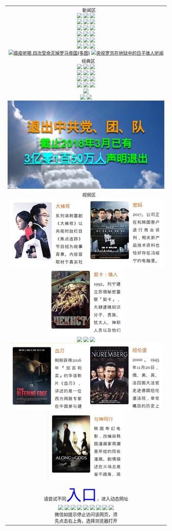 <table>
  <tr>
    <td align=center>
      新闻区<br>
<a href="https://s3.eu-central-1.amazonaws.com/ogatef/show.htm?from=51t#c911097" target="_blank"><img img border="0" src="https://user-images.githubusercontent.com/35414177/39090132-8107858c-45a4-11e8-9179-71890d7b65f4.png"></a> <a href="https://s3.eu-central-1.amazonaws.com/ogatef/show.htm?from=51t#c911105" target="_blank"><img img border="0" src="https://user-images.githubusercontent.com/35414177/39090133-811705a2-45a4-11e8-830d-229286224679.png"></a> <a href="https://s3.eu-central-1.amazonaws.com/ogatef/show.htm?from=51t#c911111" target="_blank"><img img border="0" src="https://user-images.githubusercontent.com/35414177/39090134-8126bfce-45a4-11e8-8702-8b522e6ae028.png"></a>
<br>
<a href="https://s3.eu-central-1.amazonaws.com/ogatef/show.htm?from=51t#c911083" target="_blank"><img img border="0" src="https://user-images.githubusercontent.com/35414177/39090129-80d6d7ca-45a4-11e8-8a04-d33544863bc0.png"></a> <a href="https://s3.eu-central-1.amazonaws.com/ogatef/show.htm?from=51t#c911089" target="_blank"><img img border="0" src="https://user-images.githubusercontent.com/35414177/39090130-80e500ac-45a4-11e8-9bba-10386d733ea5.png"></a> <a href="https://s3.eu-central-1.amazonaws.com/ogatef/show.htm?from=51t#c911090" target="_blank"><img img border="0" src="https://user-images.githubusercontent.com/35414177/39090131-80f83668-45a4-11e8-80e5-c3bd4262a851.png"></a>
<br>
<a href="https://s3.eu-central-1.amazonaws.com/ogatef/show.htm?from=51t#c910604" target="_blank"><img img border="0" src="https://user-images.githubusercontent.com/35414177/39033929-6112b2fa-4442-11e8-90fd-4db169631a7b.png"></a> <a href="https://s3.eu-central-1.amazonaws.com/ogatef/show.htm?from=51t#c910579" target="_blank"><img img border="0" src="https://user-images.githubusercontent.com/35414177/39033930-61237ad6-4442-11e8-9771-bbd7b8b29ef7.png"></a> <a href="https://s3.eu-central-1.amazonaws.com/ogatef/show.htm?from=51t#c910583" target="_blank"><img img border="0" src="https://user-images.githubusercontent.com/35414177/39033931-6131ceec-4442-11e8-94ae-b022f6453c6a.png"></a>
<br>
<a href="https://s3-ap-northeast-1.amazonaws.com/ogatet/show.htm?from=51t#c910502" target="_blank"><img img border="0" src="https://user-images.githubusercontent.com/35414177/39026495-76f9ea4c-441b-11e8-8674-e76ae77cc63a.png"></a> <a href="https://s3-ap-northeast-1.amazonaws.com/ogatet/show.htm?from=51t#c910503" target="_blank"><img img border="0" src="https://user-images.githubusercontent.com/35414177/39026496-7708114e-441b-11e8-84ba-711d2411c0f1.png"></a> <a href="https://s3-ap-northeast-1.amazonaws.com/ogatet/show.htm?from=51t#c910493" target="_blank"><img img border="0" src="https://user-images.githubusercontent.com/35414177/39026497-771a7d48-441b-11e8-879f-523eb2b41044.png"></a>
<br>
<a href="https://s3.ap-south-1.amazonaws.com/ogatem/show.htm?from=51t#c910478" target="_blank"><img img border="0" src="https://user-images.githubusercontent.com/35414177/39024229-7ff65620-440d-11e8-9189-798bb0d7c973.png"></a> <a href="https://s3.ap-south-1.amazonaws.com/ogatem/show.htm?from=51t#c910453" target="_blank"><img img border="0" src="https://user-images.githubusercontent.com/35414177/39024228-7fe814a2-440d-11e8-9562-0db5d3b8342e.png"></a> <a href="https://s3.ap-south-1.amazonaws.com/ogatem/show.htm?from=51t#c910462" target="_blank"><img img border="0" src="https://user-images.githubusercontent.com/35414177/39024227-7fd81c46-440d-11e8-8ea8-164a51f25e51.png"></a>
<br>
<a href="https://s3.eu-west-2.amazonaws.com/ogatel/show.htm?from=51t#c910238" target="_blank"><img img border="0" src="https://user-images.githubusercontent.com/35414177/38976178-75f9afee-437e-11e8-83c5-c96c2bc2df69.png"></a> <a href="https://s3.eu-west-2.amazonaws.com/ogatel/show.htm?from=51t#c910228" target="_blank"><img img border="0" src="https://user-images.githubusercontent.com/35414177/38976179-76094990-437e-11e8-93a0-8554f3bb2e6d.png"></a> <a href="https://s3.eu-west-2.amazonaws.com/ogatel/show.htm?from=51t#c910245" target="_blank"><img img border="0" src="https://user-images.githubusercontent.com/35414177/38976180-761937ec-437e-11e8-8075-3875357fa7d1.png"></a>
<br>
<a href="https://s3.eu-central-1.amazonaws.com/ogatef/show.htm?from=51t#c910629" target="_blank"><img img border="0" src="http://www.renminbao.com/rmb/article_images/2018/04/19/180419B4-642-2s.jpg" title="瘟疫听喝 四次受命灭掉罗马帝国(多图)" width="282"></a> <a href="https://s3.eu-central-1.amazonaws.com/ogatef/show.htm?from=51t#c894830" target="_blank"><img img border="0" src="https://user-images.githubusercontent.com/35414177/38785520-0175f218-40ef-11e8-89b7-519cc7eb3fa5.png" title="央视罗京在地狱中的日子骇人听闻" width="440"></a>
    </td>
  </tr>
  <tr>
    <td align=center>
      经典区<br>
<a href="https://s3.eu-central-1.amazonaws.com/ogatef/show.htm?from=51t#c816837" target="_blank"><img img border="0" src="https://user-images.githubusercontent.com/35414177/38845868-880d64f4-41c7-11e8-9b54-73a7ebaffdba.png"></a> <a href="https://s3.eu-central-1.amazonaws.com/ogatef/show.htm?from=51t#c838296" target="_blank"><img img border="0" src="https://user-images.githubusercontent.com/35414177/38845869-881bb176-41c7-11e8-8a7b-8df271a9f4ff.png"></a> <a href="https://s3.ap-south-1.amazonaws.com/ogatem/show.htm?from=51t#c816787" target="_blank"><img img border="0" src="https://user-images.githubusercontent.com/35414177/38845876-888fcb2e-41c7-11e8-8495-f0daf5f5c630.png"></a>
<br>
<a href="https://s3.eu-central-1.amazonaws.com/ogatef/show.htm?from=51t#c816851" target="_blank"><img img border="0" src="https://user-images.githubusercontent.com/35414177/38845874-887610bc-41c7-11e8-82a2-fd7b5b90fe22.png"></a> <a href="https://s3.eu-central-1.amazonaws.com/ogatef/show.htm?from=51t#c816479" target="_blank"><img img border="0" src="https://user-images.githubusercontent.com/35414177/38845877-889b096c-41c7-11e8-8220-77958be68a35.png"></a> <a href="https://s3.ap-south-1.amazonaws.com/ogatem/show.htm?from=51t#c841287" target="_blank"><img img border="0" src="https://user-images.githubusercontent.com/35414177/38845870-88343e30-41c7-11e8-9b63-0a5bc0fa4a96.png"></a>
<br>
<a href="https://s3.ap-south-1.amazonaws.com/ogatem/show.htm?from=51t#c816850" target="_blank"><img img border="0" src="https://user-images.githubusercontent.com/35414177/38845875-888345de-41c7-11e8-836b-44c1a5bffeae.png"></a> <a href="https://s3.ap-south-1.amazonaws.com/ogatem/show.htm?from=51t#c868205" target="_blank"><img img border="0" src="https://user-images.githubusercontent.com/35414177/38845871-884127c6-41c7-11e8-9e69-608caa1c0b73.png"></a> <a href="https://s3.ap-south-1.amazonaws.com/ogatem/show.htm?from=51t#c816857" target="_blank"><img img border="0" src="https://user-images.githubusercontent.com/35414177/38846801-4bd0f5f0-41cc-11e8-9f9a-56a8b9cb6fca.png"></a>
<br>
<a href="https://s3.ap-south-1.amazonaws.com/ogatem/show.htm?from=51t#c816609" target="_blank"><img img border="0" src="https://user-images.githubusercontent.com/35414177/38975315-621fe5e0-437b-11e8-91d4-6079eda9c9a8.png"></a> <a href="https://s3.ap-south-1.amazonaws.com/ogatem/show.htm?from=51t#c816833" target="_blank"><img img border="0" src="https://user-images.githubusercontent.com/35414177/38975041-47607b44-437a-11e8-9d87-9cda41cfc781.png"></a> <a href="https://s3.ap-south-1.amazonaws.com/ogatem/show.htm?from=51t#c816641" target="_blank"><img img border="0" src="https://user-images.githubusercontent.com/35414177/38975042-4770783c-437a-11e8-9b42-23b3e0e21696.png"></a>
<br>
<a href="https://s3.ap-south-1.amazonaws.com/ogatem/show.htm?from=51t#c816712" target="_blank"><img src="https://cloud.githubusercontent.com/assets/13546896/17031401/f8cb1b84-4f41-11e6-8ee7-c43c32d458a1.jpg" width="730"></a><br>
<a href="https://s3.ap-south-1.amazonaws.com/ogatem/show.htm?from=51t#c816703" target="_blank"><img img border="0" src="https://cloud.githubusercontent.com/assets/13546896/13417842/70b980a6-df3d-11e5-9d50-871a61e03822.jpg" width="354"></a>
<a href="https://s3.ap-south-1.amazonaws.com/ogatem/show.htm?from=51t#c816770" target="_blank"><img img border="0" src="https://cloud.githubusercontent.com/assets/13546896/14063740/9ab28898-f3ac-11e5-80de-64d215ca39f5.jpg" width="370"></a><br>
<a href="https://s3.ap-south-1.amazonaws.com/ogatem/show.htm?from=51t#c816846" target="_blank"><img img border="0" src="https://github.com/yowping/repo1/blob/master/pics/3tui_number.png?raw=true" width="730"></a><br>
    </td>
  </tr>
  <tr>
    <td align=center>
      视频区<br>
  <a href="https://s3.ca-central-1.amazonaws.com/ogatec/show.htm?from=51t#c816689" target="_blank"><img img border="0" src=https://github.com/yowping/repo1/blob/master/pics/dakucha.png?raw=true" width="238"></a> <a href="https://s3.ca-central-1.amazonaws.com/ogatec/show.htm?from=51t#c816676" target="_blank"><img src="https://github.com/yowping/repo1/blob/master/pics/passcode.png?raw=true" width="239"></a> <a href="https://s3-us-west-1.amazonaws.com/ogaten/show.htm?from=51t#c898003" target="_blank"><img src="https://github.com/yowping/repo1/blob/master/pics/qika.png?raw=true" width="238"></a>
<br>
<a href="https://s3.eu-central-1.amazonaws.com/ogatef/show.htm?from=51t#c816694" target="_blank"><img src="https://user-images.githubusercontent.com/35414177/38915133-93dfd322-42b0-11e8-8648-b4416f702cea.png" width="238"></a> <a href="https://s3.eu-central-1.amazonaws.com/ogatef/show.htm?from=51t#c816693" target="_blank"><img src="https://user-images.githubusercontent.com/35414177/38915132-93d3386a-42b0-11e8-9fe7-c2d47ee419e5.png" width="238"></a> <a href="https://s3.eu-central-1.amazonaws.com/ogatef/show.htm?from=51t#c816465" target="_blank"><img src="https://user-images.githubusercontent.com/35414177/38915131-93c55b00-42b0-11e8-91a5-4b8f36a1a9a5.png" width="238"></a>
<br>
<a href="https://s3.eu-west-2.amazonaws.com/ogatel/show.htm?from=51t#c816679" target="_blank"><img src="https://github.com/yowping/repo1/blob/master/pics/xueren.png?raw=true" width="238"></a> <a href="https://s3.eu-west-2.amazonaws.com/ogatel/show.htm?from=51t#c898757" target="_blank"><img src="https://github.com/yowping/repo1/blob/master/pics/niulunbao.png?raw=true" width="238"></a> <a href="https://s3.eu-west-2.amazonaws.com/ogatel/show.htm?from=51t#c868515" target="_blank"><img src="https://github.com/yowping/repo1/blob/master/pics/yushentongxing.png?raw=true" width="238"></a>
    </td>
  </tr>
  <tr>
    <td align=center>请尝试不同<font size="30px" color="blue">入口</font>，进入动态网址<br/>      
      <a href="https://s3.us-east-2.amazonaws.com/ogateh/show.htm?from=51t"><img src="https://www.iconsdb.com/icons/preview/caribbean-blue/home-5-xxl.png" height="75"/></a>
      <a href="https://s3.eu-west-2.amazonaws.com/ogatel/show.htm?from=51t"><img src="https://www.iconsdb.com/icons/preview/soylent-red/home-5-xxl.png" height="75"/></a>
      <a href="https://s3-us-west-1.amazonaws.com/ogaten/show.htm?from=51t"><img src="https://www.iconsdb.com/icons/preview/barbie-pink/home-5-xxl.png" height="75"/></a>
      <a href="https://s3.eu-central-1.amazonaws.com/ogatef/show.htm?from=51t"><img src="https://www.iconsdb.com/icons/preview/guacamole-green/home-4-xxl.png" height="75"/></a>
      <a href="https://s3.amazonaws.com/ogate/show.htm?from=51t"><img src="https://www.iconsdb.com/icons/preview/royal-blue/home-4-xxl.png" height="75"/></a>
      <a href="https://s3.ca-central-1.amazonaws.com/ogatec/show.htm?from=51t"><img src="https://www.iconsdb.com/icons/preview/orange/home-4-xxl.png" height="75"/></a>
      <a href="https://s3.ap-south-1.amazonaws.com/ogatem/show.htm?from=51t"><img src="https://www.iconsdb.com/icons/preview/soylent-red/home-xxl.png" height="75"/></a>
      <a href="https://s3.ap-northeast-2.amazonaws.com/ogates/show.htm?from=51t"><img src="https://www.iconsdb.com/icons/preview/orange/home-xxl.png" height="75"/></a>
      <a href="https://s3-ap-northeast-1.amazonaws.com/ogatet/show.htm?from=51t"><img src="https://www.iconsdb.com/icons/preview/caribbean-blue/home-xxl.png" height="75"/></a><br/>
      微信如提示停止访问该网页，须<br/>
      先点击右上角，选择浏览器打开<br/>
    </td>
  </tr>
</table>    

